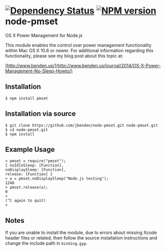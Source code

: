 [![Dependency Status](https://gemnasium.com/jbenden/node-pmset.png)](https://gemnasium.com/jbenden/node-pmset)
[![NPM version](https://badge.fury.io/js/pmset.png)](http://badge.fury.io/js/pmset)
node-pmset
==========

OS X Power Management for Node.js

This module enables the control over power management functionality
within Mac OS X 10.6 or newer. For additional information regarding
this functionality, please see my blog post about this topic at:

[http://www.benden.us/](http://www.benden.us/journal/2014/OS-X-Power-Management-No-Sleep-Howto/)

Installation
------------

    $ npm install pmset

Installation via source
-----------------------

    $ git clone https://github.com/jbenden/node-pmset.git node-pmset.git
    $ cd node-pmset.git
    $ npm install

Example Usage
-------------

    > pmset = require("pmset");
    { noIdleSleep: [Function],
    noDisplaySleep: [Function],
    release: [Function] }
    > a = pmset.noDisplaySleep("Node.js testing");
    1248
    > pmset.release(a);
    0
    >
    (^C again to quit)
    >

Notes
-----

If you are unable to install the module, due to errors about missing
Xcode header files or related, then follow the source installation
instructions and change the include path in `binding.gyp`.

